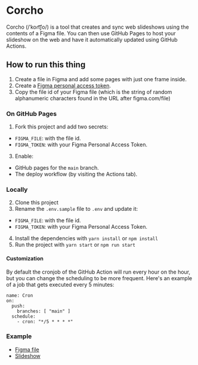 # Corcho

Corcho (/ˈkoɾt͡ʃo/) is a tool that creates and sync web slideshows using the contents of a Figma file. You can then use GitHub Pages to host your slideshow on the web and have it automatically updated using GitHub Actions. 

## How to run this thing

1. Create a file in Figma and add some pages with just one frame inside.
2. Create a [Figma personal access token](https://help.figma.com/hc/en-us/articles/8085703771159-Manage-personal-access-tokens).
3. Copy the file id of your Figma file (which is the string of random alphanumeric characters found in the URL after figma.com/file)

### On GitHub Pages

1. Fork this project and add two secrets: 
  - `FIGMA_FILE`: with the file id.
  - `FIGMA_TOKEN`: with your Figma Personal Access Token.
3. Enable:
  - GitHub pages for the `main` branch.
  - The deploy workflow (by visiting the Actions tab).

### Locally

2. Clone this project
3. Rename the `.env.sample` file to `.env` and update it:
  - `FIGMA_FILE`: with the file id.
  - `FIGMA_TOKEN`: with your Figma Personal Access Token.
4. Install the dependencies with `yarn install` or `npm install`
5. Run the project with `yarn start` or `npm run start`

#### Customization

By default the cronjob of the GitHub Action will run every hour on the hour, but you can change the scheduling to be more frequent. Here's an example of a job that gets executed every 5 minutes:

```
name: Cron
on:
  push:
    branches: [ "main" ]
  schedule:
    - cron: "*/5 * * * *"      
```

### Example

- [Figma file](https://www.figma.com/file/pCi2wnm9y4HsYNANvXRiGc/Corcho)
- [Slideshow](https://javierarce.github.io/corcho)


